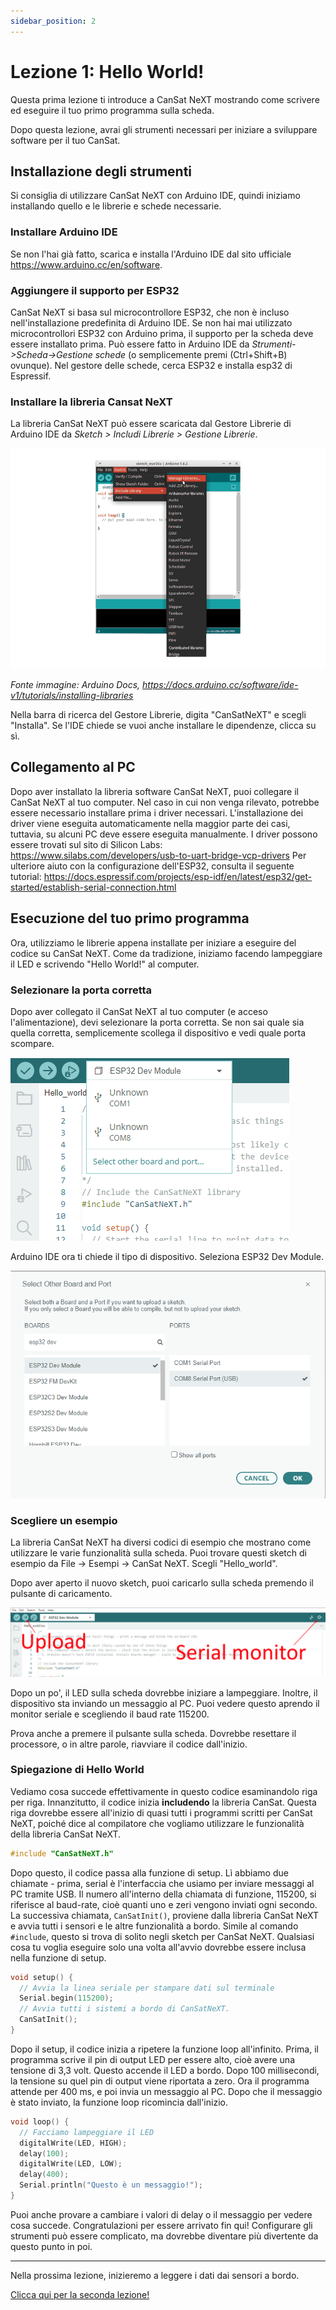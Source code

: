 ```yaml
---
sidebar_position: 2
---
```


# Lezione 1: Hello World!

Questa prima lezione ti introduce a CanSat NeXT mostrando come scrivere ed eseguire il tuo primo programma sulla scheda.

Dopo questa lezione, avrai gli strumenti necessari per iniziare a sviluppare software per il tuo CanSat.

## Installazione degli strumenti

Si consiglia di utilizzare CanSat NeXT con Arduino IDE, quindi iniziamo installando quello e le librerie e schede necessarie.

### Installare Arduino IDE

Se non l'hai già fatto, scarica e installa l'Arduino IDE dal sito ufficiale https://www.arduino.cc/en/software.

### Aggiungere il supporto per ESP32

CanSat NeXT si basa sul microcontrollore ESP32, che non è incluso nell'installazione predefinita di Arduino IDE. Se non hai mai utilizzato microcontrollori ESP32 con Arduino prima, il supporto per la scheda deve essere installato prima. Può essere fatto in Arduino IDE da *Strumenti->Scheda->Gestione schede* (o semplicemente premi (Ctrl+Shift+B) ovunque). Nel gestore delle schede, cerca ESP32 e installa esp32 di Espressif.

### Installare la libreria Cansat NeXT

La libreria CanSat NeXT può essere scaricata dal Gestore Librerie di Arduino IDE da *Sketch > Includi Librerie > Gestione Librerie*.

![Aggiunta di nuove librerie con Arduino IDE.](./../CanSat-software/img/LibraryManager_1.png)

*Fonte immagine: Arduino Docs, https://docs.arduino.cc/software/ide-v1/tutorials/installing-libraries*

Nella barra di ricerca del Gestore Librerie, digita "CanSatNeXT" e scegli "Installa". Se l'IDE chiede se vuoi anche installare le dipendenze, clicca su sì.

## Collegamento al PC

Dopo aver installato la libreria software CanSat NeXT, puoi collegare il CanSat NeXT al tuo computer. Nel caso in cui non venga rilevato, potrebbe essere necessario installare prima i driver necessari. L'installazione dei driver viene eseguita automaticamente nella maggior parte dei casi, tuttavia, su alcuni PC deve essere eseguita manualmente. I driver possono essere trovati sul sito di Silicon Labs: https://www.silabs.com/developers/usb-to-uart-bridge-vcp-drivers
Per ulteriore aiuto con la configurazione dell'ESP32, consulta il seguente tutorial: https://docs.espressif.com/projects/esp-idf/en/latest/esp32/get-started/establish-serial-connection.html

## Esecuzione del tuo primo programma

Ora, utilizziamo le librerie appena installate per iniziare a eseguire del codice su CanSat NeXT. Come da tradizione, iniziamo facendo lampeggiare il LED e scrivendo "Hello World!" al computer.

### Selezionare la porta corretta

Dopo aver collegato il CanSat NeXT al tuo computer (e acceso l'alimentazione), devi selezionare la porta corretta. Se non sai quale sia quella corretta, semplicemente scollega il dispositivo e vedi quale porta scompare.

![Selezionare la scheda corretta.](./img/selection.png)

Arduino IDE ora ti chiede il tipo di dispositivo. Seleziona ESP32 Dev Module.

![Selezionare il tipo di scheda corretto.](./img/type.png)

### Scegliere un esempio

La libreria CanSat NeXT ha diversi codici di esempio che mostrano come utilizzare le varie funzionalità sulla scheda. Puoi trovare questi sketch di esempio da File -> Esempi -> CanSat NeXT. Scegli "Hello_world".

Dopo aver aperto il nuovo sketch, puoi caricarlo sulla scheda premendo il pulsante di caricamento.

![Carica.](./img/upload.png)

Dopo un po', il LED sulla scheda dovrebbe iniziare a lampeggiare. Inoltre, il dispositivo sta inviando un messaggio al PC. Puoi vedere questo aprendo il monitor seriale e scegliendo il baud rate 115200.

Prova anche a premere il pulsante sulla scheda. Dovrebbe resettare il processore, o in altre parole, riavviare il codice dall'inizio.

### Spiegazione di Hello World

Vediamo cosa succede effettivamente in questo codice esaminandolo riga per riga. Innanzitutto, il codice inizia **includendo** la libreria CanSat. Questa riga dovrebbe essere all'inizio di quasi tutti i programmi scritti per CanSat NeXT, poiché dice al compilatore che vogliamo utilizzare le funzionalità della libreria CanSat NeXT.

```Cpp title="Include CanSat NeXT"
#include "CanSatNeXT.h"
```
Dopo questo, il codice passa alla funzione di setup. Lì abbiamo due chiamate - prima, serial è l'interfaccia che usiamo per inviare messaggi al PC tramite USB. Il numero all'interno della chiamata di funzione, 115200, si riferisce al baud-rate, cioè quanti uno e zeri vengono inviati ogni secondo. La successiva chiamata, `CanSatInit()`, proviene dalla libreria CanSat NeXT e avvia tutti i sensori e le altre funzionalità a bordo. Simile al comando `#include`, questo si trova di solito negli sketch per CanSat NeXT. Qualsiasi cosa tu voglia eseguire solo una volta all'avvio dovrebbe essere inclusa nella funzione di setup.

```Cpp title="Setup"
void setup() {
  // Avvia la linea seriale per stampare dati sul terminale
  Serial.begin(115200);
  // Avvia tutti i sistemi a bordo di CanSatNeXT.
  CanSatInit();
}
```

Dopo il setup, il codice inizia a ripetere la funzione loop all'infinito. Prima, il programma scrive il pin di output LED per essere alto, cioè avere una tensione di 3,3 volt. Questo accende il LED a bordo. Dopo 100 millisecondi, la tensione su quel pin di output viene riportata a zero. Ora il programma attende per 400 ms, e poi invia un messaggio al PC. Dopo che il messaggio è stato inviato, la funzione loop ricomincia dall'inizio.

```Cpp title="Loop"
void loop() {
  // Facciamo lampeggiare il LED
  digitalWrite(LED, HIGH);
  delay(100);
  digitalWrite(LED, LOW);
  delay(400);
  Serial.println("Questo è un messaggio!");
}
```

Puoi anche provare a cambiare i valori di delay o il messaggio per vedere cosa succede. Congratulazioni per essere arrivato fin qui! Configurare gli strumenti può essere complicato, ma dovrebbe diventare più divertente da questo punto in poi.

---

Nella prossima lezione, inizieremo a leggere i dati dai sensori a bordo.

[Clicca qui per la seconda lezione!](./lesson2)